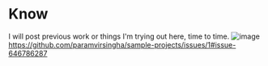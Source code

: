 # Know 
I will post previous work or things I'm trying out here, time to time.
![image](https://user-images.githubusercontent.com/67073262/86151711-19ac3680-bacd-11ea-9b90-85dd62a143f8.png)
https://github.com/paramvirsingha/sample-projects/issues/1#issue-646786287
